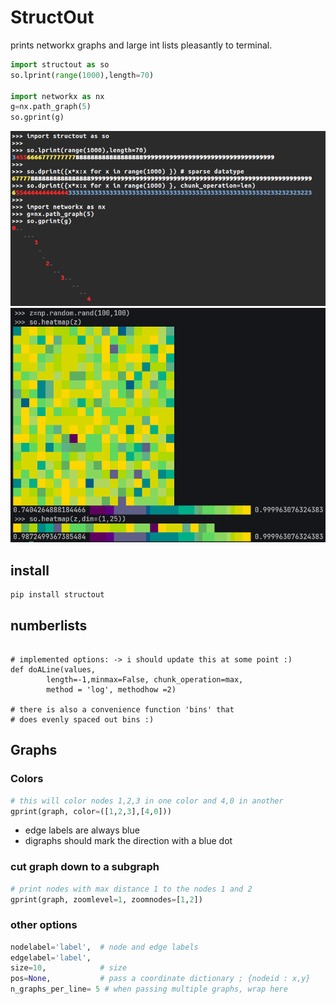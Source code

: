 # StructOut

prints networkx graphs and large int lists pleasantly to terminal.



```python
import structout as so
so.lprint(range(1000),length=70)

import networkx as nx
g=nx.path_graph(5)
so.gprint(g)

```

![''](https://raw.githubusercontent.com/smautner/StructOut/master/example.png)
![''](https://raw.githubusercontent.com/smautner/StructOut/master/heatmapexample.png)


## install

```
pip install structout
```

## numberlists

```

# implemented options: -> i should update this at some point :)
def doALine(values,
        length=-1,minmax=False, chunk_operation=max,
        method = 'log', methodhow =2)

# there is also a convenience function 'bins' that
# does evenly spaced out bins :)

```

## Graphs

### Colors

```python
# this will color nodes 1,2,3 in one color and 4,0 in another
gprint(graph, color=([1,2,3],[4,0]))
```

-  edge labels are always blue
-  digraphs should mark the direction with a blue dot

### cut graph down to a subgraph

```python
# print nodes with max distance 1 to the nodes 1 and 2
gprint(graph, zoomlevel=1, zoomnodes=[1,2])
```


### other options

```python
nodelabel='label',  # node and edge labels
edgelabel='label',
size=10,            # size
pos=None,           # pass a coordinate dictionary ; {nodeid : x,y}
n_graphs_per_line= 5 # when passing multiple graphs, wrap here
```

